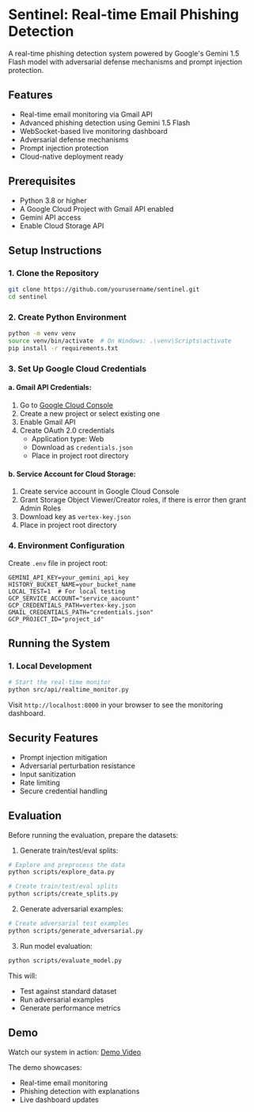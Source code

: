 # Sentinel: Real-time Email Phishing Detection

A real-time phishing detection system powered by Google's Gemini 1.5 Flash model with adversarial defense mechanisms and prompt injection protection.

## Features

- Real-time email monitoring via Gmail API
- Advanced phishing detection using Gemini 1.5 Flash
- WebSocket-based live monitoring dashboard
- Adversarial defense mechanisms
- Prompt injection protection
- Cloud-native deployment ready

## Prerequisites

- Python 3.8 or higher
- A Google Cloud Project with Gmail API enabled
- Gemini API access
- Enable Cloud Storage API

## Setup Instructions

### 1. Clone the Repository
```bash
git clone https://github.com/yourusername/sentinel.git
cd sentinel
```

### 2. Create Python Environment
```bash
python -m venv venv
source venv/bin/activate  # On Windows: .\venv\Scripts\activate
pip install -r requirements.txt
```

### 3. Set Up Google Cloud Credentials

#### a. Gmail API Credentials:
1. Go to [Google Cloud Console](https://console.cloud.google.com)
2. Create a new project or select existing one
3. Enable Gmail API
4. Create OAuth 2.0 credentials
   - Application type: Web
   - Download as `credentials.json`
   - Place in project root directory

#### b. Service Account for Cloud Storage:
1. Create service account in Google Cloud Console
2. Grant Storage Object Viewer/Creator roles, if there is error then grant Admin Roles
3. Download key as `vertex-key.json`
4. Place in project root directory

### 4. Environment Configuration
Create `.env` file in project root:
```env
GEMINI_API_KEY=your_gemini_api_key
HISTORY_BUCKET_NAME=your_bucket_name
LOCAL_TEST=1  # For local testing
GCP_SERVICE_ACCOUNT="service_aacount"
GCP_CREDENTIALS_PATH=vertex-key.json
GMAIL_CREDENTIALS_PATH="credentials.json"
GCP_PROJECT_ID="project_id"
```

## Running the System

### 1. Local Development
```bash
# Start the real-time monitor
python src/api/realtime_monitor.py
```
Visit `http://localhost:8000` in your browser to see the monitoring dashboard.

## Security Features

- Prompt injection mitigation
- Adversarial perturbation resistance
- Input sanitization
- Rate limiting
- Secure credential handling

## Evaluation

Before running the evaluation, prepare the datasets:

1. Generate train/test/eval splits:
```bash
# Explore and preprocess the data
python scripts/explore_data.py

# Create train/test/eval splits
python scripts/create_splits.py
```

2. Generate adversarial examples:
```bash
# Create adversarial test examples 
python scripts/generate_adversarial.py
```

3. Run model evaluation:
```bash
python scripts/evaluate_model.py
```

This will:
- Test against standard dataset
- Run adversarial examples
- Generate performance metrics

## Demo
Watch our system in action: [Demo Video](https://www.canva.com/design/DAG1SBAbgp4/IBaorwZM_icZSeuJ378Jxg/watch?utm_content=DAG1SBAbgp4&utm_campaign=designshare&utm_medium=link2&utm_source=uniquelinks&utlId=h41f20d003b)

The demo showcases:
- Real-time email monitoring
- Phishing detection with explanations
- Live dashboard updates